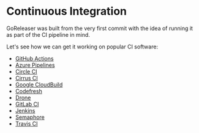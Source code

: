 # Continuous Integration

GoReleaser was built from the very first commit with the idea of
running it as part of the CI pipeline in mind.

Let's see how we can get it working on popular CI software:

- [GitHub Actions](/ci/actions)
- [Azure Pipelines](/ci/azurepipelines)
- [Circle CI](/ci/circle)
- [Cirrus CI](/ci/cirrus)
- [Google CloudBuild](/ci/cloudbuild)
- [Codefresh](/ci/codefresh)
- [Drone](/ci/drone)
- [GitLab CI](/ci/gitlab)
- [Jenkins](/ci/jenkins)
- [Semaphore](/ci/semaphore)
- [Travis CI](/ci/travis)
